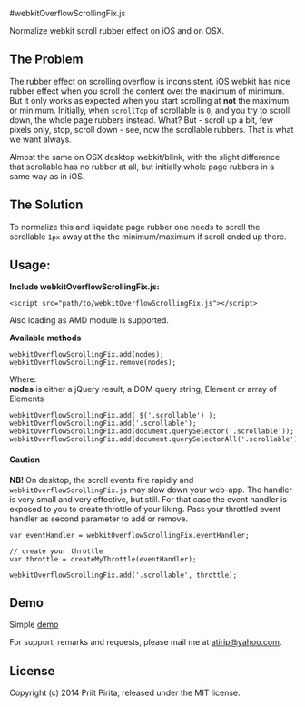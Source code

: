 #webkitOverflowScrollingFix.js

Normalize webkit scroll rubber effect on iOS and on OSX.

## The Problem

The rubber effect on scrolling overflow is inconsistent.
iOS webkit has nice rubber effect when you scroll the content over the maximum of minimum. But it only works as expected when you start scrolling at __not__ the maximum or minimum. Initially, when `scrollTop` of scrollable is `0`, and you try to scroll down, the whole page rubbers instead. What? But - scroll up a bit, few pixels only, stop, scroll down - see, now the scrollable rubbers. That is what we want always.

Almost the same on OSX desktop webkit/blink, with the slight difference that scrollable has no rubber at all, but initially whole page rubbers in a same way as in iOS.

## The Solution

To normalize this and liquidate page rubber one needs to scroll the scrollable `1px` away at the the minimum/maximum if scroll ended up there. 

## Usage:

**Include webkitOverflowScrollingFix.js:**

    <script src="path/to/webkitOverflowScrollingFix.js"></script>

Also loading as AMD module is supported.

**Available methods**

	webkitOverflowScrollingFix.add(nodes);
	webkitOverflowScrollingFix.remove(nodes);

Where:  
__nodes__ is either a jQuery result, a DOM query string, Element or array of Elements

	webkitOverflowScrollingFix.add( $('.scrollable') );
	webkitOverflowScrollingFix.add('.scrollable');
	webkitOverflowScrollingFix.add(document.querySelector('.scrollable'));
	webkitOverflowScrollingFix.add(document.querySelectorAll('.scrollable'));


#### Caution	
__NB!__ On desktop, the scroll events fire rapidly and `webkitOverflowScrollingFix.js` may slow down your web-app. The handler is very small and very effective, but still. For that case the event handler is exposed to you to create throttle of your liking. Pass your throttled event handler as second parameter to add or remove.

	var eventHandler = webkitOverflowScrollingFix.eventHandler;
	
	// create your throttle
	var throttle = createMyThrottle(eventHandler);

	webkitOverflowScrollingFix.add('.scrollable', throttle);


## Demo

Simple [demo](http://atirip.github.com/webkitOverflowScrollingFix.js/index.html)  

For support, remarks and requests, please mail me at [atirip@yahoo.com](mailto:atirip@yahoo.com).

## License

Copyright (c) 2014 Priit Pirita, released under the MIT license.
